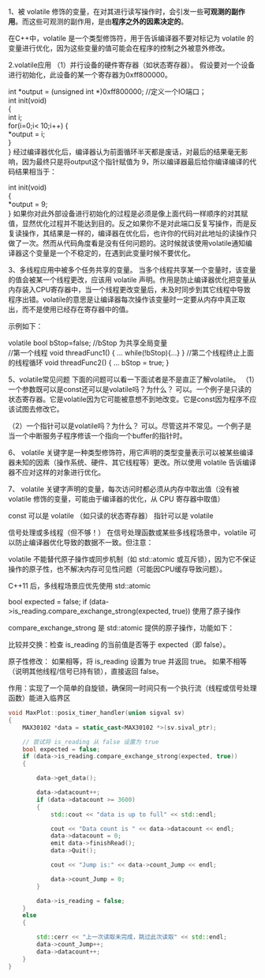 1、被 volatile 修饰的变量，在对其进行读写操作时，会引发一些**可观测的副作用**。而这些可观测的副作用，是由**程序之外的因素决定的**。

在C++中，volatile 是一个类型修饰符，用于告诉编译器不要对标记为 volatile 的变量进行优化，因为这些变量的值可能会在程序的控制之外被意外修改。

2.volatile应用
（1）并行设备的硬件寄存器（如状态寄存器）。 假设要对一个设备进行初始化，此设备的某一个寄存器为0xff800000。


int  *output = (unsigned  int *)0xff800000; //定义一个IO端口；  
int   init(void)  
{  
    int i;  
    for(i=0;i< 10;i++)
    {  
    *output = i;  
    }  
}
经过编译器优化后，编译器认为前面循环半天都是废话，对最后的结果毫无影响，因为最终只是将output这个指针赋值为 9，所以编译器最后给你编译编译的代码结果相当于：

int  init(void)  
{  
    *output = 9;  
}
如果你对此外部设备进行初始化的过程是必须是像上面代码一样顺序的对其赋值，显然优化过程并不能达到目的。反之如果你不是对此端口反复写操作，而是反复读操作，其结果是一样的，编译器在优化后，也许你的代码对此地址的读操作只做了一次。然而从代码角度看是没有任何问题的。这时候就该使用volatile通知编译器这个变量是一个不稳定的，在遇到此变量时候不要优化。

3、多线程应用中被多个任务共享的变量。 当多个线程共享某一个变量时，该变量的值会被某一个线程更改，应该用 volatile 声明。作用是防止编译器优化把变量从内存装入CPU寄存器中，当一个线程更改变量后，未及时同步到其它线程中导致程序出错。volatile的意思是让编译器每次操作该变量时一定要从内存中真正取出，而不是使用已经存在寄存器中的值。

示例如下：


volatile  bool bStop=false;  //bStop 为共享全局变量  
//第一个线程
void threadFunc1()
{
    ...
    while(!bStop){...}
}
//第二个线程终止上面的线程循环
void threadFunc2()
{
    ...
    bStop = true;
}


5、volatile常见问题
下面的问题可以看一下面试者是不是直正了解volatile。 
（1）一个参数既可以是const还可以是volatile吗？为什么？ 
可以。一个例子是只读的状态寄存器。它是volatile因为它可能被意想不到地改变。它是const因为程序不应该试图去修改它。

（2）一个指针可以是volatile吗？为什么？ 
可以。尽管这并不常见。一个例子是当一个中断服务子程序修该一个指向一个buffer的指针时。

6、
volatile 关键字是一种类型修饰符，用它声明的类型变量表示可以被某些编译器未知的因素（操作系统、硬件、其它线程等）更改。所以使用 volatile 告诉编译器不应对这样的对象进行优化。

7、
volatile 关键字声明的变量，每次访问时都必须从内存中取出值（没有被 volatile 修饰的变量，可能由于编译器的优化，从 CPU 寄存器中取值）

const 可以是 volatile （如只读的状态寄存器）
指针可以是 volatile

信号处理或多线程（但不够！）
在信号处理函数或某些多线程场景中，volatile 可以防止编译器优化导致的数据不一致。但注意：

volatile 不能替代原子操作或同步机制（如 std::atomic 或互斥锁），因为它不保证操作的原子性，也不解决内存可见性问题（可能因CPU缓存导致问题）。

C++11 后，多线程场景应优先使用 std::atomic

bool expected = false;
if (data->is_reading.compare_exchange_strong(expected, true))
使用了原子操作

compare_exchange_strong 是 std::atomic 提供的原子操作，功能如下：

比较并交换：检查 is_reading 的当前值是否等于 expected（即 false）。

原子性修改：
如果相等，将 is_reading 设置为 true 并返回 true。
如果不相等（说明其他线程/信号已持有锁），直接返回 false。

作用：实现了一个简单的自旋锁，确保同一时间只有一个执行流（线程或信号处理函数）能进入临界区

```cpp
void MaxPlot::posix_timer_handler(union sigval sv)
{
    MAX30102 *data = static_cast<MAX30102 *>(sv.sival_ptr);

    // 尝试将 is_reading 从 false 设置为 true
    bool expected = false;
    if (data->is_reading.compare_exchange_strong(expected, true))
    {

        data->get_data();

        data->datacount++;
        if (data->datacount >= 3600)
        {
            std::cout << "data is up to full" << std::endl;

            cout << "Data count is " << data->datacount << endl;
            data->datacount = 0;
            emit data->finishRead();
            data->Quit();

            cout << "Jump is:" << data->count_Jump << endl;

            data->count_Jump = 0;
        }

        data->is_reading = false;
    }
    else
    {

        std::cerr << "上一次读取未完成，跳过此次读取" << std::endl;
        data->count_Jump++;
        data->datacount++;
    }
}
```
